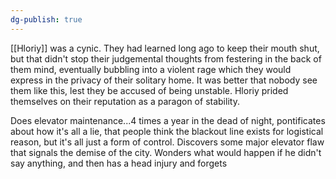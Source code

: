 ```yaml
---
dg-publish: true
---
```

[[Hloriy]] was a cynic. They had learned long ago to keep their mouth shut,
but that didn't stop their judgemental thoughts from festering in the
back of them mind, eventually bubbling into a violent rage which they
would express in the privacy of their solitary home. It was better that
nobody see them like this, lest they be accused of being unstable.
Hloriy prided themselves on their reputation as a paragon of stability.

Does elevator maintenance\...4 times a year in the dead of night,
pontificates about how it's all a lie, that people think the blackout
line exists for logistical reason, but it's all just a form of control.
Discovers some major elevator flaw that signals the demise of the city.
Wonders what would happen if he didn't say anything, and then has a head
injury and forgets
